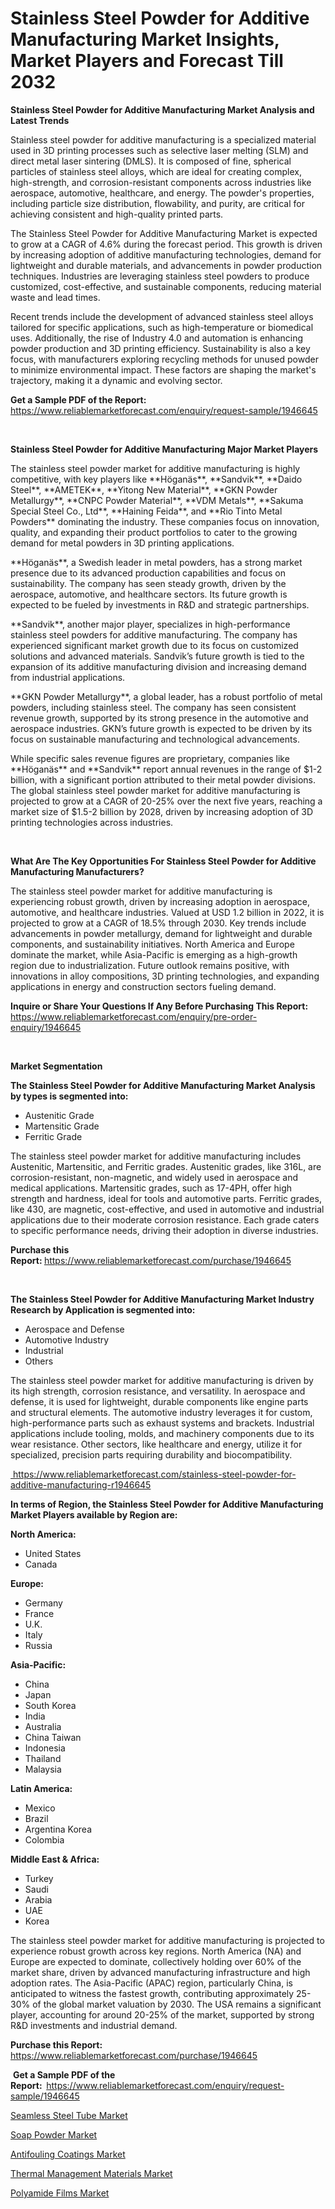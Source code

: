 <p><h1>Stainless Steel Powder for Additive Manufacturing Market Insights, Market Players and Forecast Till 2032</h1></p><p><strong>Stainless Steel Powder for Additive Manufacturing Market Analysis and Latest Trends</strong></p>
<p><p>Stainless steel powder for additive manufacturing is a specialized material used in 3D printing processes such as selective laser melting (SLM) and direct metal laser sintering (DMLS). It is composed of fine, spherical particles of stainless steel alloys, which are ideal for creating complex, high-strength, and corrosion-resistant components across industries like aerospace, automotive, healthcare, and energy. The powder's properties, including particle size distribution, flowability, and purity, are critical for achieving consistent and high-quality printed parts.</p><p>The Stainless Steel Powder for Additive Manufacturing Market is expected to grow at a CAGR of 4.6% during the forecast period. This growth is driven by increasing adoption of additive manufacturing technologies, demand for lightweight and durable materials, and advancements in powder production techniques. Industries are leveraging stainless steel powders to produce customized, cost-effective, and sustainable components, reducing material waste and lead times.</p><p>Recent trends include the development of advanced stainless steel alloys tailored for specific applications, such as high-temperature or biomedical uses. Additionally, the rise of Industry 4.0 and automation is enhancing powder production and 3D printing efficiency. Sustainability is also a key focus, with manufacturers exploring recycling methods for unused powder to minimize environmental impact. These factors are shaping the market's trajectory, making it a dynamic and evolving sector.</p></p>
<p><strong>Get a Sample PDF of the Report:&nbsp;</strong> <a href="https://www.reliablemarketforecast.com/enquiry/request-sample/1946645?utm_campaign=1134&utm_medium=2&utm_source=Github&utm_content=ia&utm_term=26012025&utm_id=stainless-steel-powder-for-additive-manufacturing">https://www.reliablemarketforecast.com/enquiry/request-sample/1946645</a></p>
<p>&nbsp;</p>
<p><strong>Stainless Steel Powder for Additive Manufacturing Major Market Players</strong></p>
<p><p>The stainless steel powder market for additive manufacturing is highly competitive, with key players like **Höganäs**, **Sandvik**, **Daido Steel**, **AMETEK**, **Yitong New Material**, **GKN Powder Metallurgy**, **CNPC Powder Material**, **VDM Metals**, **Sakuma Special Steel Co., Ltd**, **Haining Feida**, and **Rio Tinto Metal Powders** dominating the industry. These companies focus on innovation, quality, and expanding their product portfolios to cater to the growing demand for metal powders in 3D printing applications.</p><p>**Höganäs**, a Swedish leader in metal powders, has a strong market presence due to its advanced production capabilities and focus on sustainability. The company has seen steady growth, driven by the aerospace, automotive, and healthcare sectors. Its future growth is expected to be fueled by investments in R&D and strategic partnerships.</p><p>**Sandvik**, another major player, specializes in high-performance stainless steel powders for additive manufacturing. The company has experienced significant market growth due to its focus on customized solutions and advanced materials. Sandvik’s future growth is tied to the expansion of its additive manufacturing division and increasing demand from industrial applications.</p><p>**GKN Powder Metallurgy**, a global leader, has a robust portfolio of metal powders, including stainless steel. The company has seen consistent revenue growth, supported by its strong presence in the automotive and aerospace industries. GKN’s future growth is expected to be driven by its focus on sustainable manufacturing and technological advancements.</p><p>While specific sales revenue figures are proprietary, companies like **Höganäs** and **Sandvik** report annual revenues in the range of $1-2 billion, with a significant portion attributed to their metal powder divisions. The global stainless steel powder market for additive manufacturing is projected to grow at a CAGR of 20-25% over the next five years, reaching a market size of $1.5-2 billion by 2028, driven by increasing adoption of 3D printing technologies across industries.</p></p>
<p>&nbsp;</p>
<p><strong>What Are The Key Opportunities For Stainless Steel Powder for Additive Manufacturing Manufacturers?</strong></p>
<p><p>The stainless steel powder market for additive manufacturing is experiencing robust growth, driven by increasing adoption in aerospace, automotive, and healthcare industries. Valued at USD 1.2 billion in 2022, it is projected to grow at a CAGR of 18.5% through 2030. Key trends include advancements in powder metallurgy, demand for lightweight and durable components, and sustainability initiatives. North America and Europe dominate the market, while Asia-Pacific is emerging as a high-growth region due to industrialization. Future outlook remains positive, with innovations in alloy compositions, 3D printing technologies, and expanding applications in energy and construction sectors fueling demand.</p></p>
<p><strong>Inquire or Share Your Questions If Any Before Purchasing This Report:</strong> <a href="https://www.reliablemarketforecast.com/enquiry/pre-order-enquiry/1946645?utm_campaign=1134&utm_medium=2&utm_source=Github&utm_content=ia&utm_term=26012025&utm_id=stainless-steel-powder-for-additive-manufacturing">https://www.reliablemarketforecast.com/enquiry/pre-order-enquiry/1946645</a></p>
<p>&nbsp;</p>
<p><strong>Market Segmentation</strong></p>
<p><strong>The Stainless Steel Powder for Additive Manufacturing Market Analysis by types is segmented into:</strong></p>
<p><ul><li>Austenitic Grade</li><li>Martensitic Grade</li><li>Ferritic Grade</li></ul></p>
<p><p>The stainless steel powder market for additive manufacturing includes Austenitic, Martensitic, and Ferritic grades. Austenitic grades, like 316L, are corrosion-resistant, non-magnetic, and widely used in aerospace and medical applications. Martensitic grades, such as 17-4PH, offer high strength and hardness, ideal for tools and automotive parts. Ferritic grades, like 430, are magnetic, cost-effective, and used in automotive and industrial applications due to their moderate corrosion resistance. Each grade caters to specific performance needs, driving their adoption in diverse industries.</p></p>
<p><strong>Purchase this Report:&nbsp;</strong><a href="https://www.reliablemarketforecast.com/purchase/1946645?utm_campaign=1134&utm_medium=2&utm_source=Github&utm_content=ia&utm_term=26012025&utm_id=stainless-steel-powder-for-additive-manufacturing">https://www.reliablemarketforecast.com/purchase/1946645</a></p>
<p>&nbsp;</p>
<p><strong>The Stainless Steel Powder for Additive Manufacturing Market Industry Research by Application is segmented into:</strong></p>
<p><ul><li>Aerospace and Defense</li><li>Automotive Industry</li><li>Industrial</li><li>Others</li></ul></p>
<p><p>The stainless steel powder market for additive manufacturing is driven by its high strength, corrosion resistance, and versatility. In aerospace and defense, it is used for lightweight, durable components like engine parts and structural elements. The automotive industry leverages it for custom, high-performance parts such as exhaust systems and brackets. Industrial applications include tooling, molds, and machinery components due to its wear resistance. Other sectors, like healthcare and energy, utilize it for specialized, precision parts requiring durability and biocompatibility.</p></p>
<p><a href="https://www.reliablemarketforecast.com/stainless-steel-powder-for-additive-manufacturing-r1946645?utm_campaign=1134&utm_medium=2&utm_source=Github&utm_content=ia&utm_term=26012025&utm_id=stainless-steel-powder-for-additive-manufacturing">&nbsp;https://www.reliablemarketforecast.com/stainless-steel-powder-for-additive-manufacturing-r1946645</a></p>
<p><strong>In terms of Region, the Stainless Steel Powder for Additive Manufacturing Market Players available by Region are:</strong></p>
<p>
    <p> <strong> North America: </strong>
        <ul>
            <li>United States</li>
            <li>Canada</li>
        </ul>
        </p> 
    <p> <strong> Europe: </strong>
        <ul>
            <li>Germany</li>
            <li>France</li>
            <li>U.K.</li>
            <li>Italy</li>
            <li>Russia</li>
        </ul>
        </p> 
    <p> <strong> Asia-Pacific: </strong>
        <ul>
            <li>China</li>
            <li>Japan</li>
            <li>South Korea</li>
            <li>India</li>
            <li>Australia</li>
            <li>China Taiwan</li>
            <li>Indonesia</li>
            <li>Thailand</li>
            <li>Malaysia</li>
        </ul>
        </p> 
    <p> <strong> Latin America: </strong>
        <ul>
            <li>Mexico</li>
            <li>Brazil</li>
            <li>Argentina Korea</li>
            <li>Colombia</li>
        </ul>
        </p> 
    <p> <strong> Middle East & Africa: </strong>
        <ul>
            <li>Turkey</li>
            <li>Saudi</li>
            <li>Arabia</li>
            <li>UAE</li>
            <li>Korea</li>
        </ul>
    </p>
    </p>
<p><p>The stainless steel powder market for additive manufacturing is projected to experience robust growth across key regions. North America (NA) and Europe are expected to dominate, collectively holding over 60% of the market share, driven by advanced manufacturing infrastructure and high adoption rates. The Asia-Pacific (APAC) region, particularly China, is anticipated to witness the fastest growth, contributing approximately 25-30% of the global market valuation by 2030. The USA remains a significant player, accounting for around 20-25% of the market, supported by strong R&D investments and industrial demand.</p></p>
<p><strong>Purchase this Report: </strong><a href="https://www.reliablemarketforecast.com/purchase/1946645?utm_campaign=1134&utm_medium=2&utm_source=Github&utm_content=ia&utm_term=26012025&utm_id=stainless-steel-powder-for-additive-manufacturing">https://www.reliablemarketforecast.com/purchase/1946645</a></p>
<p>&nbsp;<strong>Get a Sample PDF of the Report:&nbsp;&nbsp;</strong><a href="https://www.reliablemarketforecast.com/enquiry/request-sample/1946645?utm_campaign=1134&utm_medium=2&utm_source=Github&utm_content=ia&utm_term=26012025&utm_id=stainless-steel-powder-for-additive-manufacturing">https://www.reliablemarketforecast.com/enquiry/request-sample/1946645</a></p>
<p><strong></strong></p>
<p><p><a href="https://github.com/wileonie19657/Market-Research-Report-List-1/blob/main/seamless-steel-tube-market.md?utm_campaign=1134&utm_medium=2&utm_source=Github&utm_content=ia&utm_term=26012025&utm_id=stainless-steel-powder-for-additive-manufacturing">Seamless Steel Tube Market</a></p><p><a href="https://github.com/taxyevgwlle/Market-Research-Report-List-1/blob/main/soap-powder-market.md?utm_campaign=1134&utm_medium=2&utm_source=Github&utm_content=ia&utm_term=26012025&utm_id=stainless-steel-powder-for-additive-manufacturing">Soap Powder Market</a></p><p><a href="https://github.com/verikaahova/Market-Research-Report-List-1/blob/main/antifouling-coatings-market.md?utm_campaign=1134&utm_medium=2&utm_source=Github&utm_content=ia&utm_term=26012025&utm_id=stainless-steel-powder-for-additive-manufacturing">Antifouling Coatings Market</a></p><p><a href="https://github.com/kaqiewan/Market-Research-Report-List-1/blob/main/thermal-management-materials-market.md?utm_campaign=1134&utm_medium=2&utm_source=Github&utm_content=ia&utm_term=26012025&utm_id=stainless-steel-powder-for-additive-manufacturing">Thermal Management Materials Market</a></p><p><a href="https://github.com/PeterParrish5/Market-Research-Report-List-7/blob/main/polyamide-films-market.md?utm_campaign=1134&utm_medium=2&utm_source=Github&utm_content=ia&utm_term=26012025&utm_id=stainless-steel-powder-for-additive-manufacturing">Polyamide Films Market</a></p></p>